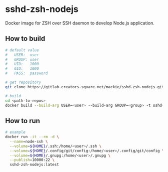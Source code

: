 # sshd-zsh-nodejs

Docker image for ZSH over SSH daemon to develop Node.js application.

## How to build

```sh
# default value
#   USER:  user
#   GROUP: user
#   UID:   1000
#   GID:   1000
#   PASS:  password

# get repository
git clone https://gitlab.creators-square.net/mackie/sshd-zsh-nodejs.git <path-to-repos>

# build
cd <path-to-repos>
docker build --build-arg USER=<user> --build-arg GROUP=<group> -t sshd-zsh-nodejs:latest .
```

## How to run

```sh
# example
docker run -it --rm -d \
  --name=node-ssh \
  --volume=${HOME}/.ssh:/home/<user>/.ssh \
  --volume=${HOME}/.config/git/config:/home/<user>/.config/git/config \
  --volume=${HOME}/.gnupg:/home/<user>/.gnupg \
  --publish=10000:22 \
  sshd-zsh-nodejs:latest
```
